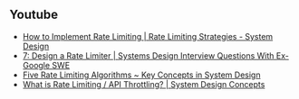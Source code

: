 

## Youtube
- [How to Implement Rate Limiting | Rate Limiting Strategies - System Design](https://www.youtube.com/watch?v=eR66m7TaV5A)
- [7: Design a Rate Limiter | Systems Design Interview Questions With Ex-Google SWE](https://www.youtube.com/watch?v=VzW41m4USGs)
- [Five Rate Limiting Algorithms ~ Key Concepts in System Design](https://www.youtube.com/watch?v=mQCJJqUfn9Y)
- [What is Rate Limiting / API Throttling? | System Design Concepts](https://www.youtube.com/watch?v=9CIjoWPwAhU)
